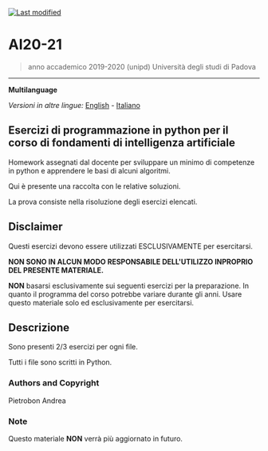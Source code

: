 [![Last modified](https://img.shields.io/badge/Last%20modified-10--Aug--2021-red)](https://github.com/Piero24/F.SW16-17)
# AI20-21

> anno accademico 2019-2020 (unipd)
> Università degli studi di Padova

---
**Multilanguage**

*Versioni in altre lingue:* [English](https://github.com/Piero24/F.SW16-17/blob/main/README-EN.md) - [Italiano](https://github.com/Piero24/F.SW16-17/blob/main/README.md)

## Esercizi di programmazione in python per il corso di fondamenti di intelligenza artificiale


Homework assegnati dal docente per sviluppare un minimo di competenze in python e apprendere le basi di alcuni algoritmi.

Qui è presente una raccolta con le relative soluzioni.

La prova consiste nella risoluzione degli esercizi elencati.


## Disclaimer


Questi esercizi devono essere utilizzati ESCLUSIVAMENTE per esercitarsi.


**NON SONO IN ALCUN MODO RESPONSABILE DELL'UTILIZZO INPROPRIO DEL PRESENTE MATERIALE.**


**NON** basarsi esclusivamente sui seguenti esercizi per la preparazione.
In quanto il programma del corso potrebbe variare durante gli anni.
Usare questo materiale solo ed esclusivamente per esercitarsi.


## Descrizione


Sono presenti 2/3 esercizi per ogni file.

Tutti i file sono scritti in Python.


### Authors and Copyright

Pietrobon Andrea

### Note

Questo materiale **NON** verrà più aggiornato in futuro.
